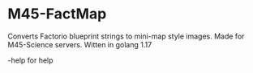 # M45-FactMap

Converts Factorio blueprint strings to mini-map style images.
Made for M45-Science servers. Witten in golang 1.17

-help for help
